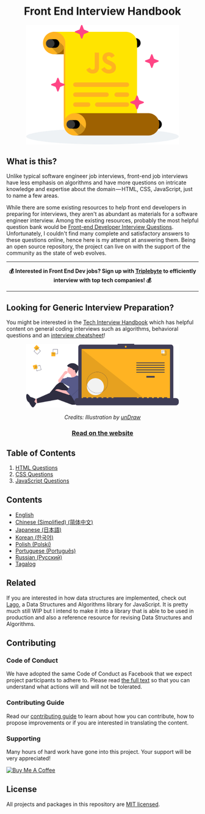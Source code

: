 <h1 align="center">Front End Interview Handbook</h1>

<div align="center">
  <a href="https://dribbble.com/shots/4263961-Front-End-Interview-Scroll">
    <img src="../../assets/scroll.svg" alt="Front End Interview Handbook" width="400"/>
  </a>
</div>

## What is this?

Unlike typical software engineer job interviews, front-end job interviews have less emphasis on algorithms and have more questions on intricate knowledge and expertise about the domain — HTML, CSS, JavaScript, just to name a few areas.

While there are some existing resources to help front end developers in preparing for interviews, they aren't as abundant as materials for a software engineer interview. Among the existing resources, probably the most helpful question bank would be [Front-end Developer Interview Questions](https://github.com/h5bp/Front-end-Developer-Interview-Questions). Unfortunately, I couldn't find many complete and satisfactory answers to these questions online, hence here is my attempt at answering them. Being an open source repository, the project can live on with the support of the community as the state of web evolves.

---

<div align="center">
  <strong>💰 Interested in Front End Dev jobs? Sign up with <a href="https://triplebyte.com/a/PJaJNpO/feihg">Triplebyte</a> to efficiently interview with top tech companies! 💰</strong>
</div>

---

## Looking for Generic Interview Preparation?

You might be interested in the [Tech Interview Handbook](https://github.com/yangshun/tech-interview-handbook) which has helpful content on general coding interviews such as algorithms, behavioral questions and an [interview cheatsheet](https://github.com/yangshun/tech-interview-handbook/blob/master/preparing/cheatsheet.md)!

<div align="center">
  <a href="https://techinterviewhandbook.org/">
    <img src="../../assets/coding.svg" alt="Web Technologies illustration" width="400"/>
  </a>
  <br/>
  <p>
    <em>Credits: Illustration by <a href="https://undraw.co/">unDraw</a></em>
  </p>
  <h3>
    <a href="https://techinterviewhandbook.org/">Read on the website</a>
  </h3>
</div>

## Table of Contents

1. [HTML Questions](html-questions.md)
1. [CSS Questions](css-questions.md)
1. [JavaScript Questions](javascript-questions.md)

## Contents

- [English](/contents/en/README.md)
- [Chinese (Simplified) (简体中文)](/contents/zh/README.md)
- [Japanese (日本語)](/contents/jp/README.md)
- [Korean (한국어)](/contents/kr/README.md)
- [Polish (Polski)](contents/pl/README.md)
- [Portuguese (Português)](contents/pr/README.md)
- [Russian (Русский)](/contents/ru/README.md)
- [Tagalog](/contents/tl/README.md)

## Related

If you are interested in how data structures are implemented, check out [Lago](https://github.com/yangshun/lago), a Data Structures and Algorithms library for JavaScript. It is pretty much still WIP but I intend to make it into a library that is able to be used in production and also a reference resource for revising Data Structures and Algorithms.

## Contributing

### Code of Conduct

We have adopted the same Code of Conduct as Facebook that we expect project participants to adhere to. Please read [the full text](https://code.facebook.com/codeofconduct) so that you can understand what actions will and will not be tolerated.

### Contributing Guide

Read our [contributing guide](/CONTRIBUTING.md) to learn about how you can contribute, how to propose improvements or if you are interested in translating the content.

### Supporting

Many hours of hard work have gone into this project. Your support will be very appreciated!

<a href="https://www.buymeacoffee.com/yangshun" target="_blank"><img src="https://www.buymeacoffee.com/assets/img/custom_images/orange_img.png" alt="Buy Me A Coffee"/></a>

## License

All projects and packages in this repository are [MIT licensed](/LICENSE).
